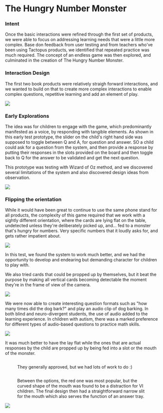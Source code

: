 # The Hungry Number Monster

### Intent

Once the basic interactions were refined through the first set of products, we were able to focus on addressing learning needs that were a little more complex. Base don feedback from user testing and from teachers who've been using Tactopus products, we identified that repeated practice was much required. The concept of an endless game was then explored, and culminated in the creation of The Hungry Number Monster.

### Interaction Design

The first two book products were relatively straigh forward interactions, and we wanted to build on that to create more complex interactions to enable complex questions, repetitive learning and add an element of play.

![](<../../../.gitbook/assets/image (111).png>)

### Early Explorations

The idea was for children to engage with the game, which predominantly manifested as a voice, by responding with tangible elements. As shown in this early test prototype, the slider on the child's right hand side was supposed to toggle between Q and A, for question and answer. SO a child could ask for a question from the system, and then provide a response by putting their responses in the slots provided on the board and then toggle back to Q for the answer to be validated and get the next question.

This prototype was testing with Wizard of Oz method, and we discovered several limitations of the system and also discovered design ideas from observation.

![](<../../../.gitbook/assets/image (112).png>)

### Flipping the orientation

While it would have been great to continue to use the same phone stand for all products, the complexity of this game required that we work with a sightly different orientation, where the cards are lying flat on the table, undetected unless they're deliberately picked up, and... fed to a monster that's hungry for numbers. Very specific numbers that it loudly asks for, and gets rather impatient about.

![](<../../../.gitbook/assets/image (113).png>)

In this test, we found the system to work much better, and we had the opportunity to develop and endearing but demanding character for children to play with.

We also tried cards that could be propped up by themselves, but it beat the purpose by making all vertical cards becoming detectable the moment they're in the frame of view of the camera.

![](<../../../.gitbook/assets/image (114).png>)

We were now able to create interesting question formats such as "how many times did the dog bark?" and play an audio clip of dog barking. In both blind and neuro-divergent students, the use of audio added to the learning experience. In children with autism, there was a marked preference for different types of audio-based questions to practice math skills.

![](<../../../.gitbook/assets/image (118).png>)

It was much better to have the lay flat while the ones that are actual responses by the child are propped up by being fed into a slot or the mouth of the monster.

<figure><img src="../../../.gitbook/assets/image (115).png" alt=""><figcaption><p>They generally approved, but we had lots of work to do :)</p></figcaption></figure>

<figure><img src="../../../.gitbook/assets/image (116).png" alt=""><figcaption><p>Between the options, the red one was most popular, but the curved shape of the mouth was found to be a distraction for VI children. The final design then had a straightforward narrow slit for the mouth which also serves the function of an answer tray.</p></figcaption></figure>

![](<../../../.gitbook/assets/image (117).png>)

